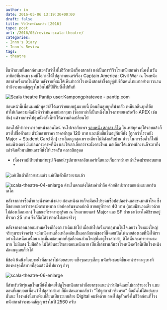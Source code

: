 ```yaml
---
author: in
date: 2016-05-06 13:19:30+00:00
draft: false
title: ริวิวโรงหนังสกาล่า [2016]
type: post
url: /2016/05/review-scala-theatre/
categories:
- Innn's Diary
- Innn's Review
tags:
- theatre
---
```


ขึ้นหัวแบบนี้บอกก่อนนะครับว่าไม่ใช่รีวิวหนังเรื่องสกาล่า แต่เป็นการรีวิวโรงหนังสกาล่า เนื่องในวันอาทิตย์ที่ผ่านมา ผมมีโอกาสได้ไปดูภาพยนตร์เรื่อง Captain America: Civil War ณ โรงหนังสกาล่าครั้งแรกในชีวิต หลังจากที่ผมได้เห็นข่าวว่าโรงหนังสกาล่าซึ่งอยู่คู่กับชีวิตคนไทยมาอย่างยาวนานกำลังจะหมดสัญญาในอีกไม่กี่ปีก็รีบบึ่งไปทันที

![Scala theatre ](https://www.cyruszh.com/wp-content/uploads/2016/05/Scala_showing_Thai_film_the_love_of_siam.jpg)
Pantip user:Kampongpiratevee - pantip.com

ก่อนหน้านี้เพื่อนผมมักพูดว่าลิโด้เลวร้ายแบบนู้นแบบนี้ มีคนยืนสูบบุหรี่น่ากลัว เหม็นกลิ่นบุหรี่อีก ทำให้เกิดความคิดฝังหัวว่ามันคงแย่มากๆมา (ซึ่งสกาล่าก็เป็นหนึ่งในโรงภาพยนตร์เครือ APEX เช่นกัน) แต่จากการไปดูหนังครั้งนี้ทำให้ความคิดเปลี่ยนไป

ก่อนไปก็ทำการหารอบหนังออนไลน์ จนไปเจอกับเพจ [รอบหนัง สกาล่า ลิโด](https://www.facebook.com/Scala.Lido.movieupdate/) ในเฟสบุคพอได้รอบแล้วก็ตรงไปซื้อตั๋วเลย ตั๋วมีหลายราคา ราคาต่ำสุด 120 บาท และเพิ่มขึ้นขึ้นอยู่กับที่นั่ง [ถูกกว่าโรงหนัง Major + Student Card อีก] เราเลือกถูกสุดเพราะเดียวไม่มีตังกลับบ้าน ฮ่าๆ ในการซื้อตั๋วก็ไม่มีคอมพิวเตอร์ มีแปลนกระดาษที่นั่ง และให้เราเลือกว่าจะนั่งตรงไหน พอเลือกได้แล้วพนักงานก็จะกาทิ้ง แล้วฉีกตั๋วมาเขียนเลขที่นั่งให้เราครับ คลาสสิกสุดด


* เนื่องจากมีป้ายห้ามถ่ายรูป จึงขอนำรูปภาพจากอินเตอร์เน็ตและเว็บสกาล่ามาเล่าเรื่องประกอบแทน *


![แค่เป็นตั๋วก็สวยงามแล้ว](https://www.cyruszh.com/wp-content/uploads/2016/05/scala-movie-ticket-1024x593.jpg)
แค่เป็นตั๋วก็สวยงามแล้ว

![scala-theatre-04-enlarge](https://www.cyruszh.com/wp-content/uploads/2016/05/scala-theatre-04-enlarge.jpg)
ด้านในตกแต่งได้สมคำล่ำลือ ด้วยศิลปะการตกแต่งแบบอาร์ต เดโค

หลังจากการซื้อตั๋วและนั่งรอหนังฉาย ก่อนหนังฉายก็จะมีคนไประดมซื้อปอปคอร์นและขนมหน้าโรง ซึ่งก็ขอบอกเลยว่าราคามิตรภาพมาก ปอปคอร์นขนาดปกติ ขายอยู่ที่ราคา 40 บาท (แถมมีขนาดเดียวด้วยไม่ต้องเลือกมาก) ในขณะที่ราคาทะลุร้อย ณ โรงภาพยนตร์ Major และ SF ส่วนชาเขียวโออิชิขายอยู่ที่ราคา 25 บาท ซึ่งก็ถือได้ว่าราคาไม่แพงจริงๆ

หลังจากรอคนออกมาหมดโรงก็ถึงตาเราเดินเข้าไป เมื่อเข้าไปครั้งแรกอุทานในใจเลยว่า โรงแม่งใหญ่จริงๆพระเจ้าจอร์ช จะมีพนังงานเสื้อเหลืองอันเป็นเอกลักษณ์ของที่นี้คอยเปิดไฟฉายส่องเลขที่นั่งให้เราอย่างไม่เหน็ดเหนื่อย และที่ผมชอบมากที่สุดคือคนส่วนใหญ่ที่มาดูโรงสกาล่า, ลิโด่นั้นจะมารยาทงามมาก ไม่มีแสง ไม่มือถือ ไม่ได้ยินอะไรเลยตอนหนังฉาย เป็นที่เล่าขานกันว่าโรงหนังเครือนี้เป็นโรงหนังคัดคนดูเลยก็ว่าได้

มีข้อติ นิดนึงคือเบาะนั่งที่สกาล่าไม่ค่อยสบาย แข็งๆแคบๆเล็กๆ พนักพิงชอบตีขึ้นมาน่ารำคาญบางที ต้องหาจุดที่สบายที่สุดแล้วนั่งไปยาวๆ ฮ่าๆ

![scala-theatre-06-enlarge](https://www.cyruszh.com/wp-content/uploads/2016/05/scala-theatre-06-enlarge.jpg)


ก็สำหรับวัยรุ่นคนไหนที่ยังไม่เคยไปดูโรงหนังสกาล่าก็อยากขอแนะนำว่ามันดีและไม่เลวร้ายอะไร แบบตอนที่ผมบอกเพื่อนว่าไปดูสกาล่ามา ก็มีแต่คนถามกลับว่า "ไปดูสกาล่าจริงหรอ" คือมันไม่ได้แย่แบบนั้นนะ โรงหนังนี้เขาเพิ่งเปลี่ยนเป็นระบบเสียง Digital คมชัดด้วย ลองไปดูสักครั้งในชีวิตก่อนที่โรงหนังสกาล่าจะหมดสัญญาเช่าในปี 2560 ครับ
